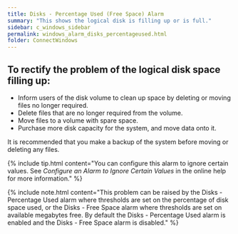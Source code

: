 ```yaml
---
title: Disks - Percentage Used (Free Space) Alarm
summary: "This shows the logical disk is filling up or is full."
sidebar: c_windows_sidebar
permalink: windows_alarm_disks_percentageused.html
folder: ConnectWindows
---
```



## To rectify the problem of the logical disk space filling up:

* Inform users of the disk volume to clean up space by deleting or moving files no longer required.
* Delete files that are no longer required from the volume.
* Move files to a volume with spare space.
* Purchase more disk capacity for the system, and move data onto it.

It is recommended that you make a backup of the system before moving or deleting any files.

{% include tip.html content="You can configure this alarm to ignore certain values. See *Configure an Alarm to Ignore Certain Values* in the online help for more information." %}

{% include note.html content="This problem can be raised by the Disks - Percentage Used alarm where thresholds are set on the percentage of disk space used, or the Disks - Free Space alarm where thresholds are set on available megabytes free. By default the Disks - Percentage Used alarm is enabled and the Disks - Free Space alarm is disabled." %}
